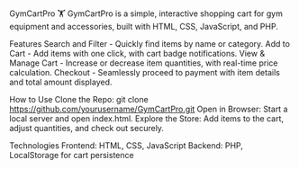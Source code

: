 GymCartPro 🏋️
GymCartPro is a simple, interactive shopping cart for gym equipment and accessories, built with HTML, CSS, JavaScript, and PHP.

Features
Search and Filter - Quickly find items by name or category.
Add to Cart - Add items with one click, with cart badge notifications.
View & Manage Cart - Increase or decrease item quantities, with real-time price calculation.
Checkout - Seamlessly proceed to payment with item details and total amount displayed.

How to Use
Clone the Repo: git clone https://github.com/yourusername/GymCartPro.git
Open in Browser: Start a local server and open index.html.
Explore the Store: Add items to the cart, adjust quantities, and check out securely.

Technologies
Frontend: HTML, CSS, JavaScript
Backend: PHP, LocalStorage for cart persistence
